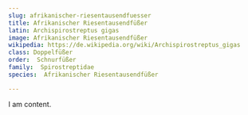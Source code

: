 ```yaml
---
slug: afrikanischer-riesentausendfuesser
title: Afrikanischer Riesentausendfüßer
latin: Archispirostreptus gigas
image: Afrikanischer Riesentausendfüßer
wikipedia: https://de.wikipedia.org/wiki/Archispirostreptus_gigas
class: Doppelfüßer
order:  Schnurfüßer
family:  Spirostreptidae
species:  Afrikanischer Riesentausendfüßer

---
```


I am content.
